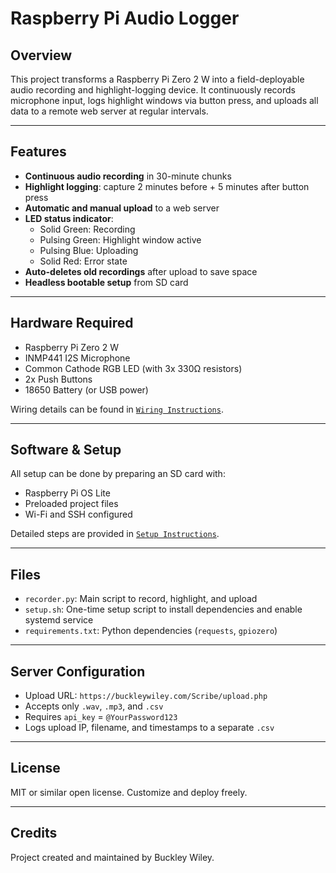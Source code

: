 # Raspberry Pi Audio Logger

## Overview
This project transforms a Raspberry Pi Zero 2 W into a field-deployable audio recording and highlight-logging device. It continuously records microphone input, logs highlight windows via button press, and uploads all data to a remote web server at regular intervals.

---

## Features

- **Continuous audio recording** in 30-minute chunks
- **Highlight logging**: capture 2 minutes before + 5 minutes after button press
- **Automatic and manual upload** to a web server
- **LED status indicator**:
  - Solid Green: Recording
  - Pulsing Green: Highlight window active
  - Pulsing Blue: Uploading
  - Solid Red: Error state
- **Auto-deletes old recordings** after upload to save space
- **Headless bootable setup** from SD card

---

## Hardware Required

- Raspberry Pi Zero 2 W
- INMP441 I2S Microphone
- Common Cathode RGB LED (with 3x 330Ω resistors)
- 2x Push Buttons
- 18650 Battery (or USB power)

Wiring details can be found in [`Wiring Instructions`](./Device/Wiring_Instructions.md).

---

## Software & Setup

All setup can be done by preparing an SD card with:

- Raspberry Pi OS Lite
- Preloaded project files
- Wi-Fi and SSH configured

Detailed steps are provided in [`Setup Instructions`](./Device/Firmware/Setup_Instructions.md).

---

## Files

- `recorder.py`: Main script to record, highlight, and upload
- `setup.sh`: One-time setup script to install dependencies and enable systemd service
- `requirements.txt`: Python dependencies (`requests`, `gpiozero`)

---

## Server Configuration

- Upload URL: `https://buckleywiley.com/Scribe/upload.php`
- Accepts only `.wav`, `.mp3`, and `.csv`
- Requires `api_key` = `@YourPassword123`
- Logs upload IP, filename, and timestamps to a separate `.csv`

---

## License
MIT or similar open license. Customize and deploy freely.

---

## Credits
Project created and maintained by Buckley Wiley.

